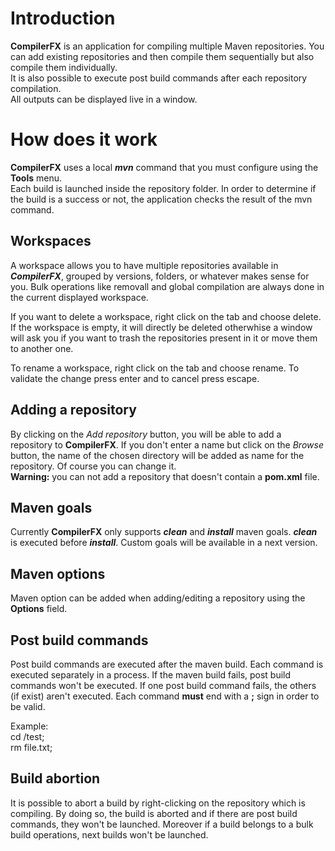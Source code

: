 # Introduction

**CompilerFX** is an application for compiling multiple Maven repositories. 
You can add existing repositories and then compile them sequentially but also compile them individually.  
It is also possible to execute post build commands after each repository compilation.  
All outputs
can be displayed live in a window.

# How does it work

**CompilerFX** uses a local ***mvn*** command that you must configure using the **Tools** menu.  
Each build is launched inside the repository folder. In order to determine if the build is a success
or not, the application checks the result of the mvn command.

## Workspaces

A workspace allows you to have multiple repositories available in ***CompilerFX***, grouped
by versions, folders, or whatever makes sense for you. Bulk operations like removall and global
compilation are always done in the current displayed workspace.  
  
If you want to delete a workspace, right click on the tab and choose delete. If the workspace
is empty, it will directly be deleted otherwhise a window will ask you if you want to trash the 
repositories present in it or move them to another one.  
  
To rename a workspace, right click on the tab and choose rename. To validate the change press enter and to cancel 
press escape.  
  
## Adding a repository

By clicking on the *Add repository* button, you will be able to add a repository to **CompilerFX**.
If you don't enter a name but click on the *Browse* button, the name of the chosen directory will be
added as name for the repository. Of course you can change it.  
**Warning:** you can not add a repository that doesn't contain a **pom.xml** file.

## Maven goals

Currently **CompilerFX** only supports ***clean*** and ***install*** maven goals. ***clean***
is executed before ***install***. Custom goals will be available in a next version.

## Maven options

Maven option can be added when adding/editing a repository using the **Options** field.

## Post build commands

Post build commands are executed after the maven build. Each command is executed separately
in a process. If the maven build fails, post build commands won't be executed. If one post build command
fails, the others (if exist) aren't executed. Each command **must** end with a **;** sign in order to be valid.  

Example:  
	cd /test;  
	rm file.txt;

## Build abortion

It is possible to abort a build by right-clicking on the repository which is compiling. By doing so, the build is aborted
and if there are post build commands, they won't be launched. Moreover if a build belongs to a bulk build operations,
next builds won't be launched.
